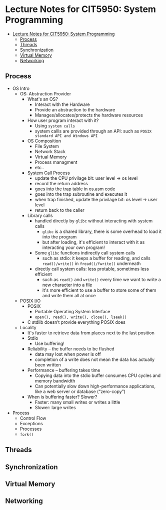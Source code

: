 # Lecture Notes for CIT5950: System Programming

- [Lecture Notes for CIT5950: System Programming](#lecture-notes-for-cit5950-system-programming)
  - [Process](#process)
  - [Threads](#threads)
  - [Synchronization](#synchronization)
  - [Virtual Memory](#virtual-memory)
  - [Networking](#networking)

## Process

- OS Intro
  - OS: Abstraction Provider
    - What's an OS?
      - Interact with the Hardware
      - Provide an abstraction to the hardware
      - Manages/allocates/protects the hardware resources
    - How user program interact with it?
      - Using `system calls`
      - system callls are provided through an API: such as `POSIX standard API and Windows API`
    - OS Composition
      - File System
      - Network Stack
      - Virtual Memory
      - Process managment
      - etc..
    - System Call Process
      - update the CPU privilage bit: user level -> os level
      - record the return address
      - goes into the trap table in os.asm code
      - goes into the trap subroutine and executes it
      - when trap finished, update the privilage bit: os level -> user level
      - return back to the caller
    - Library calls
      - handled directly by `glibc` without interacting with system calls
        - `glibc` is a shared library, there is some overhead to load it into the program
        - but after loading, it's efficient to interact with it as interacting your own program!
      - Some `glibc` functions indirectly call system calls
        - such as stdio: it keeps a buffer for reading, and calls `read()/write()` in `fread()/fwrite()` underneath
      - directly call system calls: less protable, sometimes less efficient
        - such as `read()` and `write()` every time we want to write a new character into a file
        - it's more efficient to use a buffer to store some of them and write them all at once
  - POSIX I/O
    - POSIX
      - Portable Operating System Interface
      - `open(), read(), write(), close(), lseek()`
    - C stdlib doesn’t provide everything POSIX does
  - Locality
    - It's faster to retrieve data from places next to the last position
    - Stdio
      - Use buffering!
    - Reliability – the buffer needs to be flushed
      - data may lost when power is off
      - completion of a write does not mean the data has actually been written
    - Performance – buffering takes time
      - Copying data into the stdio buffer consumes CPU cycles and memory bandwidth
      - Can potentially slow down high-performance applications, like a web server or database (“zero-copy”)
    - When is buffering faster? Slower?
      - Faster: many small writes or writes a little
      - Slower: large writes
- Process
  - Control Flow
  - Exceptions
  - Processes
  - `fork()`

## Threads

## Synchronization

## Virtual Memory

## Networking
